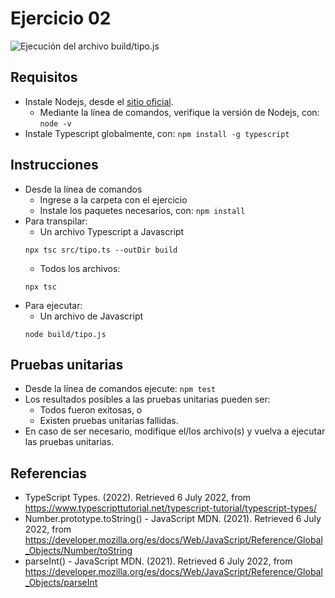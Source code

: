 # Ejercicio 02

![Ejecución del archivo build/tipo.js](images/buildtipojs.png)


## Requisitos

* Instale Nodejs, desde el [sitio oficial](https://nodejs.org/es/download/).
	- Mediante la línea de comandos, verifique la versión de Nodejs, con: `node -v`
* Instale Typescript globalmente, con: `npm install -g typescript`

## Instrucciones

* Desde la línea de comandos
	+ Ingrese a la carpeta con el ejercicio
	+ Instale los paquetes necesarios, con: `npm install`
* Para transpilar:
	+  Un archivo Typescript a Javascript
	```
  	npx tsc src/tipo.ts --outDir build
  	```
	+ Todos los archivos:
	```
  	npx tsc 
  	```
* Para ejecutar:
	+ Un archivo de Javascript 
  	```
  	node build/tipo.js
  	``` 


## Pruebas unitarias

* Desde la línea de comandos ejecute: `npm test`
* Los resultados posibles a las pruebas unitarias pueden ser: 
	+ Todos fueron exitosas, o
	+ Existen pruebas unitarias fallidas.
* En caso de ser necesario, modifique el/los archivo(s) y vuelva a ejecutar las pruebas unitarias. 

## Referencias 

* TypeScript Types. (2022). Retrieved 6 July 2022, from https://www.typescripttutorial.net/typescript-tutorial/typescript-types/
* Number.prototype.toString() - JavaScript MDN. (2021). Retrieved 6 July 2022, from https://developer.mozilla.org/es/docs/Web/JavaScript/Reference/Global_Objects/Number/toString
* parseInt() - JavaScript MDN. (2021). Retrieved 6 July 2022, from https://developer.mozilla.org/es/docs/Web/JavaScript/Reference/Global_Objects/parseInt